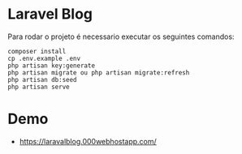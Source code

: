 # Laravel Blog
 
Para rodar o projeto é necessario executar os seguintes comandos:

```
composer install
cp .env.example .env
php artisan key:generate
php artisan migrate ou php artisan migrate:refresh
php artisan db:seed
php artisan serve
```

# Demo

- https://laravalblog.000webhostapp.com/
